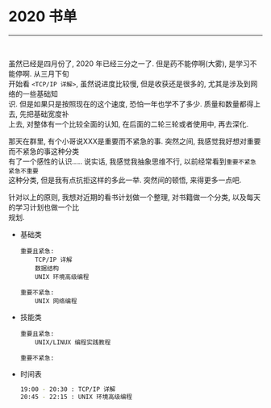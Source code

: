 # 2020 书单
---
<br>

虽然已经是四月份了, 2020 年已经三分之一了. 但是药不能停啊(大雾), 是学习不能停啊. 从三月下旬<br>
开始看 `<TCP/IP 详解>`, 虽然说进度比较慢, 但是收获还是很多的, 尤其是涉及到网络的一些基础知<br>
识. 但是如果只是按照现在的这个速度, 恐怕一年也学不了多少. 质量和数量都得上去, 先把基础宽度补<br>
上去, 对整体有一个比较全面的认知, 在后面的二轮三轮或者使用中, 再去深化.

那天在群里, 有个小哥说XXX是重要而不紧急的事. 突然之间, 我感觉我好想对重要而不紧急的事这种分类<br>
有了一个感性的认识..... 说实话, 我感觉我抽象思维不行, 以前经常看到`重要不紧急` `紧急不重要`<br>
这种分类, 但是我有点抗拒这样的多此一举. 突然间的顿悟, 来得更多一点吧.

针对以上的原则, 我想对近期的看书计划做一个整理, 对书籍做一个分类, 以及每天的学习计划也做一个比<br>
规划.

* 基础类

    ```
    重要且紧急:
        TCP/IP 详解
        数据结构
        UNIX 环境高级编程

    重要不紧急:
        UNIX 网络编程

    ```

* 技能类

    ```
    重要且紧急:
        UNIX/LINUX 编程实践教程

    重要不紧急:

    ```

* 时间表
    ```bash
    19:00 - 20:30 : TCP/IP 详解
    20:45 - 22:15 : UNIX 环境高级编程

    ```

